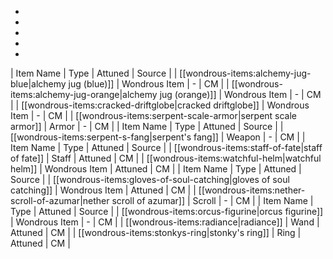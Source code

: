 * 
* 
* 
* 
* 
| Item Name | Type | Attuned | Source |
| [[wondrous-items:alchemy-jug-blue|alchemy jug (blue)]] | Wondrous Item | - | CM |
| [[wondrous-items:alchemy-jug-orange|alchemy jug (orange)]] | Wondrous Item | - | CM |
| [[wondrous-items:cracked-driftglobe|cracked driftglobe]] | Wondrous Item | - | CM |
| [[wondrous-items:serpent-scale-armor|serpent scale armor]] | Armor | - | CM |
| Item Name | Type | Attuned | Source |
| [[wondrous-items:serpent-s-fang|serpent's fang]] | Weapon | - | CM |
| Item Name | Type | Attuned | Source |
| [[wondrous-items:staff-of-fate|staff of fate]] | Staff | Attuned | CM |
| [[wondrous-items:watchful-helm|watchful helm]] | Wondrous Item | Attuned | CM |
| Item Name | Type | Attuned | Source |
| [[wondrous-items:gloves-of-soul-catching|gloves of soul catching]] | Wondrous Item | Attuned | CM |
| [[wondrous-items:nether-scroll-of-azumar|nether scroll of azumar]] | Scroll | - | CM |
| Item Name | Type | Attuned | Source |
| [[wondrous-items:orcus-figurine|orcus figurine]] | Wondrous Item | - | CM |
| [[wondrous-items:radiance|radiance]] | Wand | Attuned | CM |
| [[wondrous-items:stonkys-ring|stonky's ring]] | Ring | Attuned | CM |